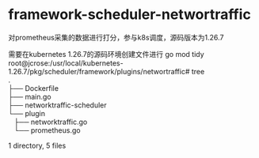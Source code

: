 # framework-scheduler-networtraffic
对prometheus采集的数据进行打分，参与k8s调度，源码版本为1.26.7

需要在kubernetes 1.26.7的源码环境创建文件进行 go mod tidy  
root@jcrose:/usr/local/kubernetes-1.26.7/pkg/scheduler/framework/plugins/networtraffic# tree  
.  
├── Dockerfile  
├── main.go  
├── networktraffic-scheduler  
└── plugin  
    ├── networktraffic.go  
    └── prometheus.go  
 
1 directory, 5 files

